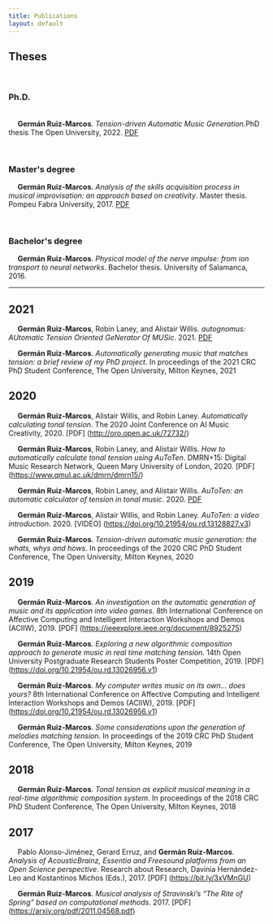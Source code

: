 ```yaml
---
title: Publications
layout: default
---
```


<h2>Theses</h2>

&ensp;<h3>Ph.D.</h3>	
&ensp;&ensp; **Germán Ruiz-Marcos**. *Tension-driven Automatic Music Generation*.PhD thesis The Open University, 2022. [PDF](https://doi.org/10.21954/ou.ro.000142cf)

&ensp;<h3>Master's degree</h3>
&ensp;&ensp; **Germán Ruiz-Marcos**. *Analysis of the skills acquisition process in musical improvisation: an approach based on creativity*. Master thesis. Pompeu Fabra University, 2017. [PDF](https://doi.org/10.5281/zenodo.1109736)

&ensp;<h3>Bachelor's degree</h3>
&ensp;&ensp; **Germán Ruiz-Marcos**. *Physical model of the nerve impulse: from ion transport to neural networks*. Bachelor thesis. University of Salamanca, 2016.

***

<h2>2021</h2>

&ensp;&ensp; **Germán Ruiz-Marcos**, Robin Laney, and Alistair Willis. *autognomus: AUtomatic Tension Oriented GeNerator Of MUSic*. 2021. [PDF](https://doi.org/10.21954/ou.rd.15028599.v1)

&ensp;&ensp; **Germán Ruiz-Marcos**. *Automatically generating music that matches tension: a brief review of my PhD project*. In proceedings of the 2021 CRC PhD Student Conference, The Open University, Milton Keynes, 2021



<h2>2020</h2>

&ensp;&ensp; **Germán Ruiz-Marcos**, Alistair Willis, and Robin Laney. *Automatically calculating tonal tension*. The 2020 Joint Conference on AI Music Creativity, 2020. [PDF] (http://oro.open.ac.uk/72732/)


&ensp;&ensp; **Germán Ruiz-Marcos**, Robin Laney, and Alistair Willis. *How to automatically calculate tonal tension using AuToTen*. DMRN+15: Digital Music Research Network, Queen Mary University of London, 2020. [PDF] (https://www.qmul.ac.uk/dmrn/dmrn15/)


&ensp;&ensp; **Germán Ruiz-Marcos**, Robin Laney, and Alistair Willis. *AuToTen: an automatic calculator of tension in tonal music*. 2020. [PDF](https://doi.org/10.21954/ou.rd.13026578.v1)

&ensp;&ensp; **Germán Ruiz-Marcos**, Alistair Willis, and Robin Laney. *AuToTen: a video introduction*. 2020. [VIDEO] (https://doi.org/10.21954/ou.rd.13128827.v3)

&ensp;&ensp; **Germán Ruiz-Marcos**. *Tension-driven automatic music generation: the whats, whys and hows*. In proceedings of the 2020 CRC PhD Student Conference, The Open University, Milton Keynes, 2020



<h2>2019</h2>

&ensp;&ensp; **Germán Ruiz-Marcos**. *An investigation on the automatic generation of music and its application into video games*. 8th International Conference on Affective Computing and Intelligent Interaction Workshops and Demos (ACIIW), 2019. [PDF] (https://ieeexplore.ieee.org/document/8925275)

&ensp;&ensp; **Germán Ruiz-Marcos**. *Exploring a new algorithmic composition approach to generate music in real time matching tension*. 14th Open University Postgraduate Research Students Poster Competition, 2019. [PDF] (https://doi.org/10.21954/ou.rd.13026956.v1)

&ensp;&ensp; **Germán Ruiz-Marcos**. *My computer writes music on its own... does yours?* 8th International Conference on Affective Computing and Intelligent Interaction Workshops and Demos (ACIIW), 2019. [PDF] (https://doi.org/10.21954/ou.rd.13026956.v1)

&ensp;&ensp; **Germán Ruiz-Marcos**. *Some considerations upon the generation of melodies matching tension*. In proceedings of the 2019 CRC PhD Student Conference, The Open University, Milton Keynes, 2019



<h2>2018</h2>

&ensp;&ensp; **Germán Ruiz-Marcos**. *Tonal tension as explicit musical meaning in a real-time algorithmic composition system*. In proceedings of the 2018 CRC PhD Student Conference, The Open University, Milton Keynes, 2018

<h2>2017</h2>

&ensp;&ensp; Pablo Alonso-Jiménez, Gerard Erruz, and **Germán Ruiz-Marcos**. *Analysis of AcousticBrainz, Essentia and Freesound platforms from an Open Science perspective*. Research about Research, Davinia Hernández-Leo and Kostantinos Michos (Eds.), 2017. [PDF] (https://bit.ly/3xVMnGU)


&ensp;&ensp; **Germán Ruiz-Marcos**. *Musical analysis of Stravinski’s “The Rite of Spring” based on computational methods*. 2017. [PDF] (https://arxiv.org/pdf/2011.04568.pdf)
